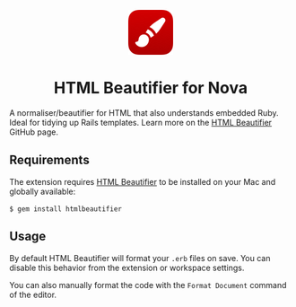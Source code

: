 <p align="center">
	<img src="https://raw.githubusercontent.com/nova-ruby/htmlbeautifier/main/misc/extension.png" width="80" height="80">
</p>
<h1 align="center">HTML Beautifier for Nova</h1>

A normaliser/beautifier for HTML that also understands embedded Ruby. Ideal for tidying up Rails templates. Learn more on the [HTML Beautifier](https://github.com/threedaymonk/htmlbeautifier) GitHub page.

## Requirements

The extension requires [HTML Beautifier](https://github.com/threedaymonk/htmlbeautifier) to be installed on your Mac and globally available:

```
$ gem install htmlbeautifier
```

## Usage

By default HTML Beautifier will format your `.erb` files on save. You can disable this behavior from the extension or workspace settings.

You can also manually format the code with the `Format Document` command of the editor.
